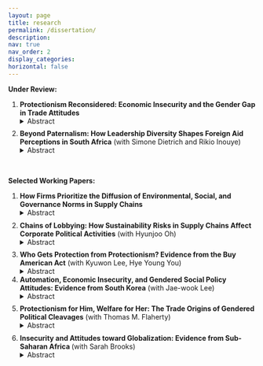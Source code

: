 ```yaml
---
layout: page
title: research
permalink: /dissertation/
description: 
nav: true
nav_order: 2
display_categories: 
horizontal: false
---
```


 **Under Review:**
<ol>
<li>
<strong>Protectionism Reconsidered: Economic Insecurity and the Gender Gap in Trade Attitudes</strong>
<details><summary>Abstract</summary>
<p>While previous research has revealed a gender gap in trade attitudes and the rise of populism and economic protectionism, it has paid less attention to why women continue to support protectionism despite their lack of populist attitudes. The gender gap in trade attitudes has not closed despite the rise of populism, which has taken place particularly among men. Why are women consistently more protectionist than men, and when does men's populism turn into protectionism? I examine the causal process of preference formation across genders using a decomposition analysis, a survey experiment, and structural topic models. I argue that economic insecurity leads both women and men to form protectionist attitudes. My findings suggest that, for women, persistent gender discrimination leads to the perception of negative trade effects on their gender group, fostering protectionism. For men, stochastic trade shocks activate populism, which transforms into protectionism when they perceive adverse trade effects on their country.</p>
</details>
</li>

<div style="margin-top: 0.6em;"></div>

<li>
<strong>Beyond Paternalism: How Leadership Diversity Shapes Foreign Aid Perceptions in South Africa</strong> (with Simone Dietrich and Rikio Inouye)
<details><summary>Abstract</summary>
<p>This paper examines how the racial and gender composition of donor leadership shapes public opinion in recipient countries. Focusing on South Africa, we explore whether the inclusion of women and Black individuals in U.S. foreign aid leadership influences perceptions of aid programs. Given the legacy of neocolonialism in foreign assistance, we argue that such non-traditional leadership signals a break from paternalistic models, enhancing perceived alignment with recipient needs. Using a two-wave survey experiment conducted in South Africa in 2024, we manipulate the race and gender composition of U.S. aid leaders. We find that both descriptive representation and greater inclusion of marginalized groups improve favorability toward U.S. leadership, especially among women and Black respondents. However, the effects weaken among individuals with sexist attitudes. Our findings highlight how non-traditional leadership can enhance perceived responsiveness, contributing to broader debates on aid effectiveness, international legitimacy, and the intersectional politics of foreign policy institutions.</p>
</details>
</li>

</ol>

<br>

**Selected Working Papers:**

<ol>

  <li>
    <strong>How Firms Prioritize the Diffusion of Environmental, Social, and Governance Norms in Supply Chains</strong>
    <details><summary>Abstract</summary>
    <p>Firms are increasingly responsible for the international diffusion of norms across environmental, labor, and governance domains. However, little is known about how firms allocate responsibility <i>across</i> these domains. By considering multiple domains at once, I find that firms prioritize their efforts to uphold environmental norms ("E") over social ("S") and governance ("G") norms when they are pressured by customer firms and countries. This supports a new theory of firm obfuscation, in which competition in supply chains and the bundling of ratings across environmental, social, and governance (ESG) domains, incentivize firms to improve in less costly domains. To empirically test this theory, I match firm-level supply chain relationships to five datasets containing ESG ratings, ESG risk incidents, ESG proposals, country-level ESG regulatory instruments, and firm characteristics.</p>
    </details>
  </li>

  <div style="margin-top: 0.6em;"></div>

  <li>
    <strong>Chains of Lobbying: How Sustainability Risks in Supply Chains Affect Corporate Political Activities</strong> (with Hyunjoo Oh)
    <details><summary>Abstract</summary>
    <p>With the growing emphasis on sustainability, downstream customer firms are increasingly accountable for their upstream suppliers' ESG violations, facing trade restrictions and limited access to international suppliers. This drives them to influence policy through lobbying, given the capital investments required to ensure ESG compliance and to alter supply chain relationships. We propose two hypotheses: (1) customer firms tend to increase lobbying efforts following their suppliers' ESG risk incidents, and (2) these efforts are more pronounced for environmental risks due to their visibility and salience. Using U.S. firm-level lobbying data, global supply chain data, ESG risk incidents, and firm characteristics from 2007–2019, our analysis shows that downstream firms increase lobbying expenditures, specifically trade issues, after ESG risk incidents. Moreover, environmental risk incidents lead to an increase in lobbying on environmental and trade issues, while social or governance risks do not affect lobbying expenditures. This study highlights how supply chain sustainability risks, particularly environmental issues, drive customer firms' lobbying behavior.</p>
</details>
  </li>

  <div style="margin-top: 0.6em;"></div>

  <li>
    <strong>Who Gets Protection from Protectionism? Evidence from the Buy American Act</strong> (with Kyuwon Lee, Hye Young You)
    <details><summary>Abstract</summary>
    <p></p>
    </details>
  </li>
  
  
  <li> 
<strong>Automation, Economic Insecurity, and Gendered Social Policy Attitudes: Evidence from South Korea</strong> (with Jae-wook Lee)
<details><summary>Abstract</summary>
<p>Recent advances in automation have raised concerns about job insecurity, potentially increasing support for social policies. While existing research links policy preferences to individuals’ economic vulnerability, the role of identity—particularly gender—remains underexplored. We argue that automation-driven layoffs do not universally increase support for social protection; rather, their effects are shaped by gender norms. Using a survey experiment in South Korea, we show that automation-driven job loss increases support for an ex-ante protective measure (e.g., Automation Tax) only when male workers are affected. This selective protection reflects the male-breadwinner model, which views male labor as more essential to household income and male job loss as more socially disruptive. The disparity in social policy preferences by laid-off's gender profile is pronounced among individuals who hold sexist attitudes. Our findings reveal how gendered beliefs about labor value shape social protection preferences, highlighting identity-based biases in responses to economic change.</p>
</details>
</li>

<div style="margin-top: 0.6em;"></div>

<li>
<strong>Protectionism for Him, Welfare for Her: The Trade Origins of Gendered Political Cleavages</strong> (with Thomas M. Flaherty)
<details><summary>Abstract</summary>
<p>What explains gendered political cleavages over globalization? Although earlier work suggests that women support trade barriers more than men, recent populist movements reveal the opposite. We develop a theory that incorporates family economic structures into the specific factors model of trade preferences, showing how traditional gender roles reshape the distributional effects of economic policies: male family members benefit more from protectionism, while female members benefit more from welfare compensation. We test this by tracking how exogenous trade shocks propagate through families to affect survey respondents’ policy preferences. When respondents’ family members suffer increased import competition, males significantly turn to trade and migration restrictions, while females turn to family-oriented welfare policies. These indirect family effects also shape electoral behavior, fueling male support for populists and decreasing female participation in elections. The findings underscore the importance of moving beyond individual voter characteristics to understand fully gendered political cleavages over economic policy.</p>
</details>
</li>

<div style="margin-top: 0.6em;"></div>

 <li>
    <strong>Insecurity and Attitudes toward Globalization: Evidence from Sub-Saharan Africa </strong> (with Sarah Brooks)
    <details><summary>Abstract</summary>
    <p>Canonical trade models (Heckscher-Ohlin-Stolper Samuelson) predict that developing countries, rich in low-skilled labor, tend to favor free trade, a view largely confirmed by studies. However, most research on the globalization backlash focuses on advanced industrial nations, overlooking variations within the developing world. Our study addresses this by examining differences between middle-income emerging democracies and poorer developing nations, and by distinguishing between attitudes toward trade and migration. We argue that while developing nations broadly support trade liberalization, middle-income countries may experience discontent over migration, similar to advanced nations. Using a conjoint survey experiment in South Africa and Zimbabwe, we find that South African respondents, from a middle-income nation, express migration preferences akin to those in advanced industrial nations, while maintaining mixed views on trade. This research suggests a need for a more nuanced understanding of globalization, factoring in varying economic contexts and attitudes within developing nations.</p>
    </details>
  </li>
  </ol>
